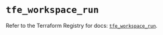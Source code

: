 # `tfe_workspace_run`

Refer to the Terraform Registry for docs: [`tfe_workspace_run`](https://registry.terraform.io/providers/hashicorp/tfe/0.55.0/docs/resources/workspace_run).
